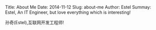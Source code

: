 Title: About Me
Date: 2014-11-12
Slug: about-me
Author: Estel
Summay: Estel, An IT Engineer, but love everything which is interesting!

孙奇(Estel),互联网开发工程师!
